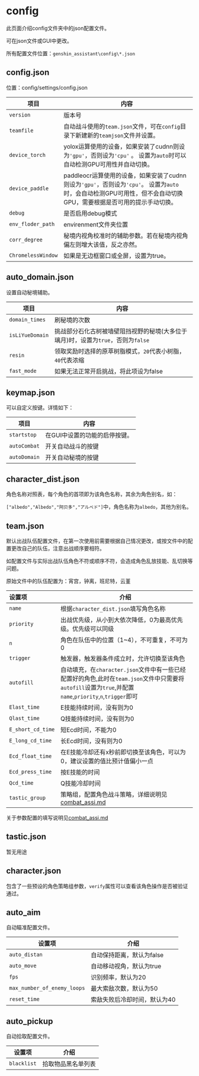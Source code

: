 # config

此页面介绍config文件夹中的json配置文件。

可在json文件或GUI中更改。

所有配置文件位置：`genshin_assistant\config\*.json`

## config.json 

位置：config/settings/config.json

| 项目                 | 内容                                                                                                    |
|--------------------|-------------------------------------------------------------------------------------------------------|
| `version`          | 版本号                                                                                                   |
| `teamfile`         | 自动战斗使用的`team.json`文件，可在`config`目录下新建新的`teamjson`文件并设置。                                                |
| `device_torch`     | yolox运算使用的设备，如果安装了cudnn则设为`'gpu'`，否则设为`'cpu'` 。 设置为`auto`时可以自动检测GPU可用性并自动切换。                          |
| `device_paddle`    | paddleocr运算使用的设备，如果安装了cudnn则设为`'gpu'`，否则设为`'cpu'`。 设置为`auto`时，会自动检测GPU可用性，但不会自动切换GPU，需要根据是否可用的提示手动切换。 |
| `debug`            | 是否启用debug模式                                                                                           |
| `env_floder_path`  | envirenment文件夹位置                                                                                      |
| `corr_degree`      | 秘境内视角校准时的辅助参数。若在秘境内视角偏左则增大该值，反之亦然。                                                                    |
| `ChromelessWindow` | 如果是无边框窗口或全屏，设置为true。                                                                                  |

## auto_domain.json

设置自动秘境辅助。

| 项目              | 内容                                               |
|-----------------|--------------------------------------------------|
| `domain_times`  | 刷秘境的次数                                           |      
| `isLiYueDomain` | 挑战部分石化古树被墙壁阻挡视野的秘境(大多位于璃月)时，设置为`true`，否则为`false` |
| `resin`         | 领取奖励时选择的原萃树脂模式，`20`代表小树脂，`40`代表浓缩                |
| `fast_mode`     | 如果无法正常开启挑战，将此项设为false                            |

## keymap.json

可以自定义按键。详情如下：

| 项目           | 内容               |
|--------------|------------------|
| `startstop`  | 在GUI中设置的功能的启停按键。 |
| `autoCombat` | 开关自动战斗的按键        |
| `autoDomain` | 开关自动秘境的按键        |

## character_dist.json

角色名称对照表，每个角色的首项即为该角色名称，其余为角色别名，如：

`["albedo","Albedo","阿贝多","アルベド"]`中，角色名称为`albedo`，其他为别名。

## team.json

默认出战队伍配置文件，在第一次使用前需要根据自己情况更改，或按文件中的配置更改自己的队伍，注意出战顺序要相符。

如配置文件与实际出战队伍角色不符或顺序不符，会造成角色乱放技能、乱切换等问题。

原始文件中的队伍配置为：宵宫，钟离，班尼特，云堇

| 设置项               | 介绍                                                                                                                 |
|:------------------|--------------------------------------------------------------------------------------------------------------------|
| `name`            | 根据`character_dist.json`填写角色名称                                                                                      |
| `priority`        | 出战优先级，从小到大依次降低，0为最高优先级。优先级可以同级                                                                                     |
| `n`               | 角色在队伍中的位置（1~4），不可重复，不可为0                                                                                           |
| `trigger`         | 触发器，触发器条件成立时，允许切换至该角色                                                                                              |
| `autofill`        | 自动填充，在`character.json`文件中有一些已经配置好的角色,此时在`team.json`文件中只需要将`autofill`设置为`true`,并配置`name`,`priority`,`n`,`trigger`即可 |
| `Elast_time`      | E技能持续时间，没有则为0                                                                                                      |
| `Qlast_time`      | Q技能持续时间，没有则为0                                                                                                      |
| `E_short_cd_time` | 短Ecd时间，不能为0                                                                                                        |
| `E_long_cd_time`  | 长Ecd时间，没有则为0                                                                                                       |
| `Ecd_float_time`  | 在E技能冷却还有x秒前即切换至该角色，可以为0，建议设置的值比预计值偏小一点                                                                             |
| `Ecd_press_time`  | 按E技能的时间                                                                                                            |
| `Qcd_time`        | Q技能冷却时间                                                                                                            |
| `tastic_group`    | 策略组，配置角色战斗策略，详细说明见[combat_assi.md](./combat_assi.md)                                                               |

关于参数配置的填写说明见[combat_assi.md](./combat_assi.md)

## tastic.json

暂无用途

## character.json

包含了一些预设的角色策略组参数，`verify`属性可以查看该角色操作是否被验证通过。

## auto_aim

自动瞄准配置文件。

| 设置项                         | 介绍              |
|-----------------------------|-----------------|
| `auto_distan`               | 自动保持距离，默认为false |
| `auto_move`                 | 自动移动视角，默认为true  |
| `fps`                       | 识别频率，默认为20      |
| `max_number_of_enemy_loops` | 最大索敌次数，默认为50    |
| `reset_time`                | 索敌失败后冷却时间，默认为40 |

## auto_pickup

自动拾取配置文件。

| 设置项         | 介绍        |
|-------------|-----------|
| `blacklist` | 拾取物品黑名单列表 |
